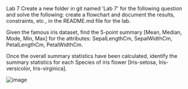 Lab 7
Create a new folder in git named 'Lab 7' for the following question and solve the following: create a flowchart and document the results, constraints, etc., in the README.md file for the lab.

Given the famous iris dataset, find the 5-point summary [Mean, Median, Mode, Min, Max] for the attributes: SepalLengthCm, SepalWidthCm, PetalLengthCm, PetalWidthCm.

Once the overall summary statistics have been calculated, identify the summary statistics for each Species of iris flower [Iris-setosa, Iris-versicolor, Iris-virginica].

![image](https://github.com/nithin403/22122033-MDS273L-JAVA/assets/113897873/b3e28887-e054-4066-a5ad-d463b215fce6)

